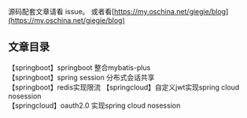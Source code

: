 源码配套文章请看 issue。
或者看[https://my.oschina.net/giegie/blog](https://my.oschina.net/giegie/blog)

## 文章目录
【springboot】springboot 整合mybatis-plus     
【springboot】spring session 分布式会话共享   
【springboot】redis实现限流
【springcloud】自定义jwt实现spring cloud nosession      
【springcloud】oauth2.0 实现spring cloud nosession
